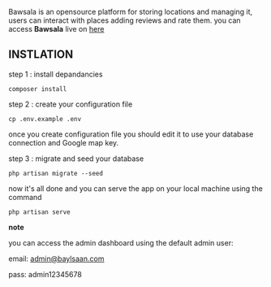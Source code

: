Bawsala is an opensource platform for storing locations and managing it, users can interact with places adding reviews and rate them. 
you can access **Bawsala** live on [here](http://104.248.145.132)

## INSTLATION


step 1 : install depandancies 

```
composer install
```
step 2 : create your configuration file

```
cp .env.example .env
```
once you create configuration file you should edit it to use your database connection and Google map key.

step 3 : migrate and seed your database

```
php artisan migrate --seed
```

now it's all done and you can serve the app on your local machine using the command

```
php artisan serve
```
**note**

you can access the admin dashboard using the default admin user:
 
 email: admin@baylsaan.com
 
 pass: admin12345678
 